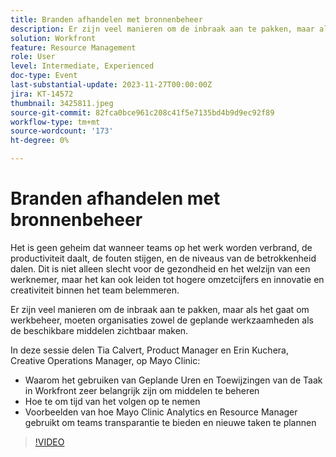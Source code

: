```yaml
---
title: Branden afhandelen met bronnenbeheer
description: Er zijn veel manieren om de inbraak aan te pakken, maar als het gaat om werkbeheer, moeten organisaties zowel de geplande werkzaamheden als de beschikbare middelen zichtbaar maken.
solution: Workfront
feature: Resource Management
role: User
level: Intermediate, Experienced
doc-type: Event
last-substantial-update: 2023-11-27T00:00:00Z
jira: KT-14572
thumbnail: 3425811.jpeg
source-git-commit: 82fca0bce961c208c41f5e7135bd4b9d9ec92f89
workflow-type: tm+mt
source-wordcount: '173'
ht-degree: 0%

---
```



# Branden afhandelen met bronnenbeheer

Het is geen geheim dat wanneer teams op het werk worden verbrand, de productiviteit daalt, de fouten stijgen, en de niveaus van de betrokkenheid dalen. Dit is niet alleen slecht voor de gezondheid en het welzijn van een werknemer, maar het kan ook leiden tot hogere omzetcijfers en innovatie en creativiteit binnen het team belemmeren.

Er zijn veel manieren om de inbraak aan te pakken, maar als het gaat om werkbeheer, moeten organisaties zowel de geplande werkzaamheden als de beschikbare middelen zichtbaar maken.

In deze sessie delen Tia Calvert, Product Manager en Erin Kuchera, Creative Operations Manager, op Mayo Clinic:

* Waarom het gebruiken van Geplande Uren en Toewijzingen van de Taak in Workfront zeer belangrijk zijn om middelen te beheren
* Hoe te om tijd van het volgen op te nemen
* Voorbeelden van hoe Mayo Clinic Analytics en Resource Manager gebruikt om teams transparantie te bieden en nieuwe taken te plannen

>[!VIDEO](https://video.tv.adobe.com/v/3425811/?learn=on)
